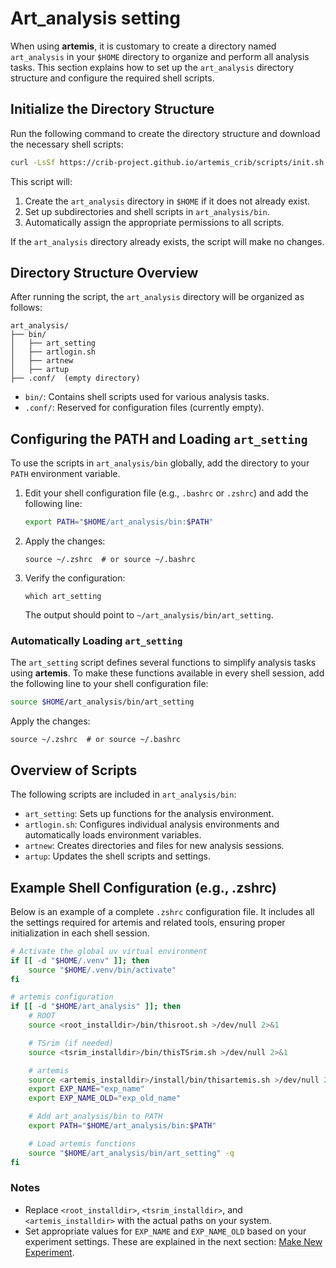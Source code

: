 # Art_analysis setting

When using **artemis**, it is customary to create a directory named `art_analysis` in your `$HOME` directory to organize and perform all analysis tasks.
This section explains how to set up the `art_analysis` directory structure and configure the required shell scripts.

## Initialize the Directory Structure

Run the following command to create the directory structure and download the necessary shell scripts:

```bash
curl -LsSf https://crib-project.github.io/artemis_crib/scripts/init.sh | sh
```

This script will:

1. Create the `art_analysis` directory in `$HOME` if it does not already exist.
2. Set up subdirectories and shell scripts in `art_analysis/bin`.
3. Automatically assign the appropriate permissions to all scripts.

If the `art_analysis` directory already exists, the script will make no changes.

## Directory Structure Overview

After running the script, the `art_analysis` directory will be organized as follows:

```plaintext
art_analysis/
├── bin/
│   ├── art_setting
│   ├── artlogin.sh
│   ├── artnew
│   ├── artup
├── .conf/  (empty directory)
```

- `bin/`: Contains shell scripts used for various analysis tasks.
- `.conf/`: Reserved for configuration files (currently empty).

## Configuring the PATH and Loading `art_setting`

To use the scripts in `art_analysis/bin` globally, add the directory to your `PATH` environment variable.

1. Edit your shell configuration file (e.g., `.bashrc` or `.zshrc`) and add the following line:

   ```bash
   export PATH="$HOME/art_analysis/bin:$PATH"
   ```

2. Apply the changes:

   ```shell
   source ~/.zshrc  # or source ~/.bashrc
   ```

3. Verify the configuration:

   ```shell
   which art_setting
   ```

   The output should point to `~/art_analysis/bin/art_setting`.

### Automatically Loading `art_setting`

The `art_setting` script defines several functions to simplify analysis tasks using **artemis**.
To make these functions available in every shell session, add the following line to your shell configuration file:

```bash
source $HOME/art_analysis/bin/art_setting
```

Apply the changes:

```shell
source ~/.zshrc  # or source ~/.bashrc
```

## Overview of Scripts

The following scripts are included in `art_analysis/bin`:

- `art_setting`: Sets up functions for the analysis environment.
- `artlogin.sh`: Configures individual analysis environments and automatically loads environment variables.
- `artnew`: Creates directories and files for new analysis sessions.
- `artup`: Updates the shell scripts and settings.

## Example Shell Configuration (e.g., .zshrc)

Below is an example of a complete `.zshrc` configuration file.
It includes all the settings required for artemis and related tools, ensuring proper initialization in each shell session.

```bash
# Activate the global uv virtual environment
if [[ -d "$HOME/.venv" ]]; then
    source "$HOME/.venv/bin/activate"
fi

# artemis configuration
if [[ -d "$HOME/art_analysis" ]]; then
    # ROOT
    source <root_installdir>/bin/thisroot.sh >/dev/null 2>&1

    # TSrim (if needed)
    source <tsrim_installdir>/bin/thisTSrim.sh >/dev/null 2>&1

    # artemis
    source <artemis_installdir>/install/bin/thisartemis.sh >/dev/null 2>&1
    export EXP_NAME="exp_name"
    export EXP_NAME_OLD="exp_old_name"

    # Add art_analysis/bin to PATH
    export PATH="$HOME/art_analysis/bin:$PATH"

    # Load artemis functions
    source "$HOME/art_analysis/bin/art_setting" -q
fi
```

### Notes

- Replace `<root_installdir>`, `<tsrim_installdir>`, and `<artemis_installdir>` with the actual paths on your system.
- Set appropriate values for `EXP_NAME` and `EXP_NAME_OLD` based on your experiment settings. These are explained in the next section: [Make New Experiment](../setting/new_experiments.md).
